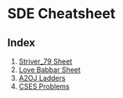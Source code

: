 # SDE Cheatsheet
## Index

1. [Striver_79 Sheet](striver_79.md)
1. [Love Babbar Sheet](love_babbar.md)
1. [A2OJ Ladders](a2oj.md)
1. [CSES Problems](cses.md)